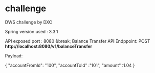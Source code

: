 # challenge
DWS challenge by DXC

Spring version used : 3.3.1

API exposed port : 8080 
&break;
Balance Transfer API Endppoint:
POST **http://localhost:8080/v1/balanceTransfer**

Payload:

{
  "accountFromId": "100",
  "accountToId" :"101",
  "amount" :1.04
}
